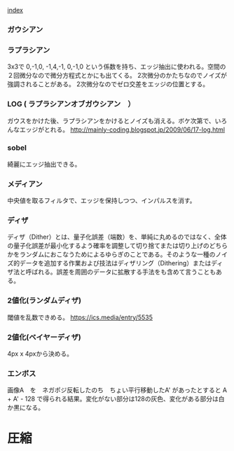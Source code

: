 
[index](https://github.com/kitasenjudesign/CreativeCodingDictionary/blob/master/README.md)


### ガウシアン

### ラプラシアン
3x3で 0,-1,0, -1,4,-1, 0,-1,0 という係数を持ち、エッジ抽出に使われる。空間の２回微分なので微分方程式とかにも出てくる。
2次微分のかたちなのでノイズが強調されることがある。
2次微分なのでゼロ交差をエッジの位置とする。


### LOG ( ラプラシアンオブガウシアン　）
ガウスをかけた後、ラプラシアンをかけるとノイズも消える。ボケ次第で、いろんなエッジがとれる。
http://mainly-coding.blogspot.jp/2009/06/17-log.html


### sobel
綺麗にエッジ抽出できる。

### メディアン
中央値を取るフィルタで、エッジを保持しつつ、インパルスを消す。

### ディザ
ディザ（Dither）とは、量子化誤差（端数）を、単純に丸めるのではなく、全体の量子化誤差が最小化するよう確率を調整して切り捨てまたは切り上げのどちらかをランダムにおこなうためによるゆらぎのことである。そのような一種のノイズ的データを追加する作業および技法はディザリング（Dithering）またはディザ法と呼ばれる。誤差を周囲のデータに拡散する手法をも含めて言うこともある。

### 2値化(ランダムディザ)
閾値を乱数できめる。
https://ics.media/entry/5535

### 2値化(ベイヤーディザ)
4px x 4pxから決める。

### エンボス
画像A　を　ネガポジ反転したのち　ちょい平行移動したA' があったとすると
A + A' - 128
で得られる結果。変化がない部分は128の灰色、変化がある部分は白か黒になる。


# 圧縮
###  

### 
